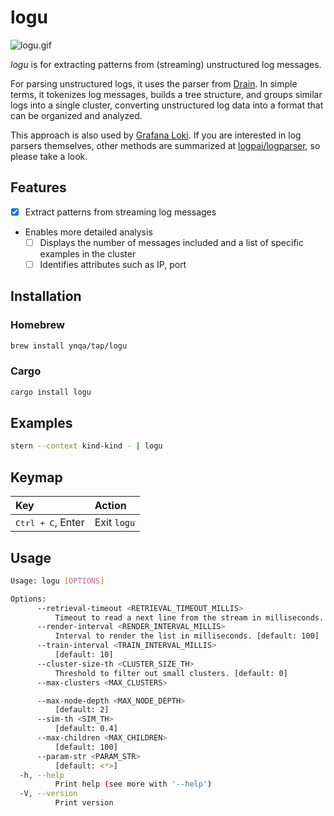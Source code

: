# logu

![logu.gif](https://github.com/ynqa/ynqa/blob/master/demo/logu.gif)

*logu* is for extracting patterns from (streaming) unstructured log messages.

For parsing unstructured logs, it uses the parser from
[Drain](https://github.com/logpai/Drain3).
In simple terms, it tokenizes log messages,
builds a tree structure, and groups similar logs into a single cluster,
converting unstructured log data into a format that can be organized and analyzed.

This approach is also used by
[Grafana Loki](https://github.com/grafana/loki/tree/v3.0.0/pkg/pattern/drain).
If you are interested in log parsers themselves,
other methods are summarized at
[logpai/logparser](https://github.com/logpai/logparser),
so please take a look.

## Features

- [x] Extract patterns from streaming log messages
- Enables more detailed analysis
  - [ ] Displays the number of messages included
        and a list of specific examples in the cluster
  - [ ] Identifies attributes such as IP, port

## Installation

### Homebrew

```bash
brew install ynqa/tap/logu
```

### Cargo

```bash
cargo install logu
```

## Examples

```bash
stern --context kind-kind - | logu
```

## Keymap

| Key                        | Action
| :-                         | :-
| <kbd>Ctrl + C</kbd>, Enter | Exit `logu`

## Usage

```bash
Usage: logu [OPTIONS]

Options:
      --retrieval-timeout <RETRIEVAL_TIMEOUT_MILLIS>
          Timeout to read a next line from the stream in milliseconds. [default: 10]
      --render-interval <RENDER_INTERVAL_MILLIS>
          Interval to render the list in milliseconds. [default: 100]
      --train-interval <TRAIN_INTERVAL_MILLIS>
          [default: 10]
      --cluster-size-th <CLUSTER_SIZE_TH>
          Threshold to filter out small clusters. [default: 0]
      --max-clusters <MAX_CLUSTERS>

      --max-node-depth <MAX_NODE_DEPTH>
          [default: 2]
      --sim-th <SIM_TH>
          [default: 0.4]
      --max-children <MAX_CHILDREN>
          [default: 100]
      --param-str <PARAM_STR>
          [default: <*>]
  -h, --help
          Print help (see more with '--help')
  -V, --version
          Print version
```
